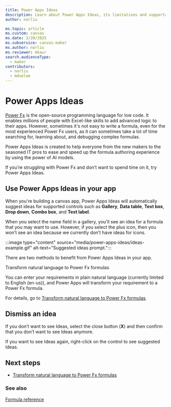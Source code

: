 ```yaml
---
title: Power Apps Ideas
description: Learn about Power Apps Ideas, its limitations and supportability, and how to benefit from the generated formulas.
author: norliu

ms.topic: article
ms.custom: canvas
ms.date: 3/20/2025
ms.subservice: canvas-maker
ms.author: norliu
ms.reviewer: mkaur
search.audienceType: 
  - maker
contributors:
  - norliu
  - mduelae
---
```


# Power Apps Ideas


[Power Fx](/power-platform/power-fx/overview) is the open-source programming language for low code. It enables millions of people with Excel-like skills to add advanced logic to their apps. However, sometimes it's not easy to write a formula, even for the most experienced Power Fx users, as it can sometimes take a lot of time searching for, learning about, and debugging complex formulas.

Power Apps Ideas is created to help everyone from the new makers to the seasoned IT pros to ease and speed up the formula authoring experience by using the power of AI models.

If you’re struggling with Power Fx and don’t want to spend time on it, try Power Apps Ideas.

## Use Power Apps Ideas in your app


When you're building a canvas app, Power Apps Ideas will automatically suggest ideas for supported controls such as **Gallery**, **Data table**, **Text box**, **Drop down**, **Combo box**, and **Text label**. 

When you select the name field in a gallery, you'll see an idea for a formula that you may want to use. However, if you select the plus icon, then you won’t see an idea because we currently don’t have ideas for icons. 

:::image type="content" source="media/power-apps-ideas/ideas-example.gif" alt-text="Suggested ideas prompt.":::

There are two methods to benefit from Power Apps Ideas in your app.

Transform natural language to Power Fx formulas

You can enter your requirements in plain natural language (currently limited to English (en-us)), and Power Apps will transform your requirement to a Power Fx formula.

For details, go to [Transform natural language to Power Fx formulas](power-apps-ideas-transform.md).


## Dismiss an idea

If you don’t want to see Ideas, select the close button (**X**) and then confirm that you don’t want to see Ideas anymore. 

If you want to see Ideas again, right-click on the control to see suggested Ideas.


## Next steps

- [Transform natural language to Power Fx formulas](power-apps-ideas-transform.md)

### See also

[Formula reference](formula-reference.md)
